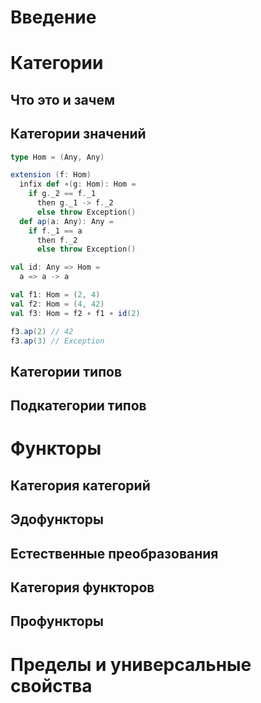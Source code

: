 
# Введение


# Категории

## Что это и зачем

## Категории значений

```scala
type Hom = (Any, Any)

extension (f: Hom)
  infix def ∘(g: Hom): Hom = 
    if g._2 == f._1
      then g._1 -> f._2
      else throw Exception()
  def ap(a: Any): Any = 
    if f._1 == a
      then f._2
      else throw Exception()

val id: Any => Hom =
  a => a -> a
```

```scala
val f1: Hom = (2, 4)
val f2: Hom = (4, 42)
val f3: Hom = f2 ∘ f1 ∘ id(2)

f3.ap(2) // 42
f3.ap(3) // Exception
```

## Категории типов

## Подкатегории типов


# Функторы

## Категория категорий

## Эдофункторы

## Естественные преобразования

## Категория функторов

## Профункторы



# Пределы и универсальные свойства

